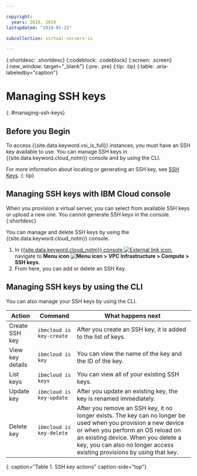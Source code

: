 ```yaml
---

copyright:
  years: 2018, 2019
lastupdated: "2018-01-21"

subcollection: virtual-servers-is

---
```


{:shortdesc: .shortdesc}
{:codeblock: .codeblock}
{:screen: .screen}
{:new_window: target="_blank"}
{:pre: .pre}
{:tip: .tip}
{:table: .aria-labeledby="caption"}

# Managing SSH keys
{: #managing-ssh-keys}

## Before you Begin
To access {{site.data.keyword.vsi_is_full}} instances, you must have an SSH key available to use. You can manage SSH keys in {{site.data.keyword.cloud_notm}} console and by using the CLI.

For more information about locating or generating an SSH key, see [SSH Keys](/docs/vsi-is?topic=virtual-servers-is-ssh-keys).
{: tip}

## Managing SSH keys with IBM Cloud console

When you provision a virtual server, you can select from available SSH keys or upload a new one. You cannot generate SSH keys in the console.
{:shortdesc}

You can manage and delete SSH keys by using the {{site.data.keyword.cloud_notm}} console.
1. In [{{site.data.keyword.cloud_notm}} console ![External link icon](../icons/launch-glyph.svg "External link icon")](https://console.cloud.ibm.com/vpc), navigate to **Menu icon ![Menu icon](../icons/icon_hamburger.svg) > VPC Infrastructure > Compute > SSH keys**.
2. From here, you can add or delete an SSH Key.

## Managing SSH keys by using the CLI

You can also manage your SSH keys by using the CLI.

| Action           | Command                     | What happens next |
| ---------------- | --------------------------- | ----------------- |
| Create SSH key   | `ibmcloud is key-create`    | After you create an SSH key, it is added to the list of keys. |
| View key details | `ibmcloud is key`           | You can view the name of the key and the ID of the key. |
| List keys        | `ibmcloud is keys`          | You can view all of your existing SSH keys. |
| Update key       | `ibmcloud is key-update`    | After you update an existing key, the key is renamed immediately. |
| Delete key       | `ibmcloud is key-delete`    | After you remove an SSH key, it no longer exists. The key can no longer be used when you provision a new device or when you perform an OS reload on an existing device. When you delete a key, you can also no longer access existing provisions by using that key. |
{: caption="Table 1. SSH key actions" caption-side="top"}
